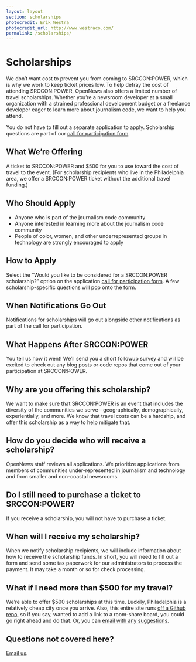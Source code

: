 ```yaml
---
layout: layout
section: scholarships
photocredit: Erik Westra
photocredit_url: http://www.westraco.com/
permalink: /scholarships/
---
```


# Scholarships

We don&rsquo;t want cost to prevent you from coming to SRCCON:POWER, which is why we work to keep ticket prices low. To help defray the cost of attending SRCCON:POWER, OpenNews also offers a limited number of travel scholarships. Whether you&rsquo;re a newsroom developer at a small organization with a strained professional development budget or a freelance developer eager to learn more about journalism code, we want to help you attend.

You do not have to fill out a separate application to apply. Scholarship questions are part of our [call for participation form](/participation/form).

## What We&rsquo;re Offering
A ticket to SRCCON:POWER and $500 for you to use toward the cost of travel to the event. (For scholarship recipients who live in the Philadelphia area, we offer a SRCCON:POWER ticket without the additional travel funding.)

## Who Should Apply
* Anyone who is part of the journalism code community
* Anyone interested in learning more about the journalism code community
* People of color, women, and other underrepresented groups in technology are strongly encouraged to apply

## How to Apply
Select the &ldquo;Would you like to be considered for a SRCCON:POWER scholarship?&rdquo; option on the application [call for participation form](/participation/form). A few scholarship-specific questions will pop onto the form.

## When Notifications Go Out
Notifications for scholarships will go out alongside other notifications as part of the call for participation.

## What Happens After SRCCON:POWER
You tell us how it went! We&rsquo;ll send you a short followup survey and will be excited to check out any blog posts or code repos that come out of your participation at SRCCON:POWER.

## Why are you offering this scholarship?
We want to make sure that SRCCON:POWER is an event that includes the diversity of the communities we serve&mdash;geographically, demographically, experientially, and more. We know that travel costs can be a hardship, and offer this scholarship as a way to help mitigate that.

## How do you decide who will receive a scholarship?
OpenNews staff reviews all applications. We prioritize applications from members of communities under-represented in journalism and technology and from smaller and non-coastal newsrooms.

## Do I still need to purchase a ticket to SRCCON:POWER?
If you receive a scholarship, you will not have to purchase a ticket.

## When will I receive my scholarship?
When we notify scholarship recipients, we will include information about how to receive the scholarship funds. In short, you will need to fill out a form and send some tax paperwork for our administrators to process the payment. It may take a month or so for check processing.

## What if I need more than $500 for my travel?
We&rsquo;re able to offer $500 scholarships at this time. Luckily, Philadelphia is a relatively cheap city once you arrive. Also, this entire site runs [off a Github repo](https://github.com/OpenNews/srccon-power), so if you say, wanted to add a link to a room-share board, you could go right ahead and do that. Or, you can [email with any suggestions](mailto:erika@opennews.org).

## Questions not covered here?
[Email us](mailto:srccon@opennews.org).
